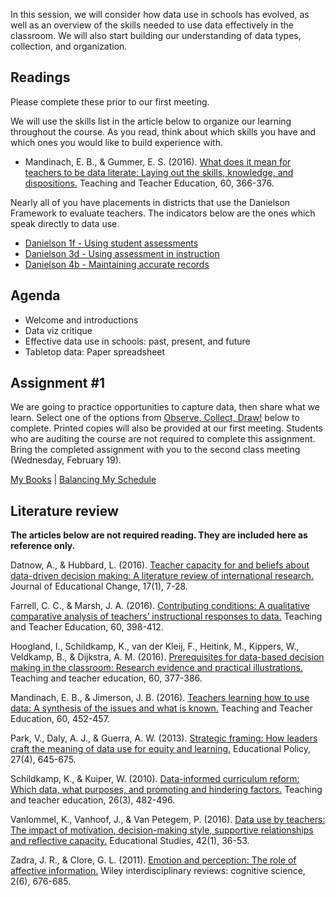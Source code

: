 In this session, we will consider how data use in schools has evolved, as well as an overview of the skills needed to use data effectively in the classroom. We will also start building our understanding of data types, collection, and organization.

## Readings ##
Please complete these prior to our first meeting.

We will use the skills list in the article below to organize our learning throughout the course. As you read, think about which skills you have and which ones you would like to build experience with. 
* Mandinach, E. B., & Gummer, E. S. (2016). [What does it mean for teachers to be data literate: Laying out the skills, knowledge, and dispositions.](https://github.com/tlricherson/TESC_MIT_Data/blob/master/handouts/What%20does%20it%20mean%20for%20teachers%20to%20be%20data%20literate.pdf) Teaching and Teacher Education, 60, 366-376.

Nearly all of you have placements in districts that use the Danielson Framework to evaluate teachers. The indicators below are the ones which speak directly to data use. 
* [Danielson 1f - Using student assessments](https://github.com/tlricherson/dataacademy/blob/master/documents/1f%20Using%20Student%20Assessments.pdf)
* [Danielson 3d - Using assessment in instruction](https://github.com/tlricherson/dataacademy/blob/master/documents/3d%20Using%20Assessment%20in%20Instruction.pdf)
* [Danielson 4b - Maintaining accurate records](https://github.com/tlricherson/dataacademy/blob/master/documents/4b%20Maintaining%20Accurate%20Records.pdf)

## Agenda ##
* Welcome and introductions
* Data viz critique
* Effective data use in schools: past, present, and future
* Tabletop data: Paper spreadsheet

## Assignment #1 ##
We are going to practice opportunities to capture data, then share what we learn. Select one of the options from [Observe, Collect, Draw!](https://www.amazon.com/Observe-Collect-Draw-Visual-Journal/dp/1616897147) below to complete. Printed copies will also be provided at our first meeting. Students who are auditing the course are not required to complete this assignment. Bring the completed assignment with you to the second class meeting (Wednesday, February 19).

[My Books](https://github.com/tlricherson/TESC_MIT_Data/blob/master/handouts/Books.pdf) |  [Balancing My Schedule](https://github.com/tlricherson/TESC_MIT_Data/blob/master/handouts/Schedule.pdf)

## Literature review ##
**The articles below are not required reading. They are included here as reference only.**

Datnow, A., & Hubbard, L. (2016). [Teacher capacity for and beliefs about data-driven decision making: A literature review of international research.](https://link.springer.com/article/10.1007/s10833-015-9264-2) Journal of Educational Change, 17(1), 7-28.

Farrell, C. C., & Marsh, J. A. (2016). [Contributing conditions: A qualitative comparative analysis of teachers’ instructional responses to data.](http://www.sciencedirect.com/science/article/pii/S0742051X1630138X) Teaching and Teacher Education, 60, 398-412.

Hoogland, I., Schildkamp, K., van der Kleij, F., Heitink, M., Kippers, W., Veldkamp, B., & Dijkstra, A. M. (2016). [Prerequisites for data-based decision making in the classroom: Research evidence and practical illustrations.](http://www.sciencedirect.com/science/article/pii/S0742051X16301408) Teaching and teacher education, 60, 377-386.

Mandinach, E. B., & Jimerson, J. B. (2016). [Teachers learning how to use data: A synthesis of the issues and what is known.](http://www.sciencedirect.com/science/article/pii/S0742051X16301378) Teaching and Teacher Education, 60, 452-457.

Park, V., Daly, A. J., & Guerra, A. W. (2013). [Strategic framing: How leaders craft the meaning of data use for equity and learning.](http://journals.sagepub.com/doi/abs/10.1177/0895904811429295) Educational Policy, 27(4), 645-675.

Schildkamp, K., & Kuiper, W. (2010). [Data-informed curriculum reform: Which data, what purposes, and promoting and hindering factors.](http://www.sciencedirect.com/science/article/pii/S0742051X09001322) Teaching and teacher education, 26(3), 482-496.

Vanlommel, K., Vanhoof, J., & Van Petegem, P. (2016). [Data use by teachers: The impact of motivation, decision-making style, supportive relationships and reflective capacity.](http://www.tandfonline.com/doi/abs/10.1080/03055698.2016.1148582) Educational Studies, 42(1), 36-53.

Zadra, J. R., & Clore, G. L. (2011). [Emotion and perception: The role of affective information.](https://www.ncbi.nlm.nih.gov/pmc/articles/PMC3203022/) Wiley interdisciplinary reviews: cognitive science, 2(6), 676-685.
